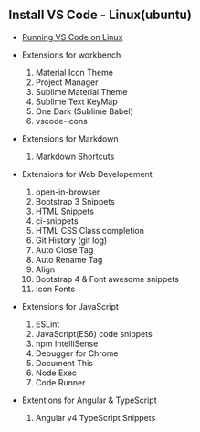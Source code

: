 ## Install VS Code - Linux(ubuntu)
* [Running VS Code on Linux](https://code.visualstudio.com/docs/setup/linux) 

* Extensions for workbench
    1. Material Icon Theme
    2. Project Manager
    3. Sublime Material Theme
    4. Sublime Text KeyMap
    5. One Dark (Sublime Babel)
    6. vscode-icons

* Extensions for Markdown
    1. Markdown Shortcuts

* Extensions for Web Developement
    1. open-in-browser
    2. Bootstrap 3 Snippets
    3. HTML Snippets
    4. ci-snippets
    5. HTML CSS Class completion
    6. Git History (git log)
    7. Auto Close Tag
    8. Auto Rename Tag
    9. Align
    10. Bootstrap 4 & Font awesome snippets
    11. Icon Fonts

* Extensions for JavaScript
    1. ESLint
    2. JavaScript(ES6) code snippets
    3. npm IntelliSense
    4. Debugger for Chrome
    5. Document This
    6. Node Exec
    7. Code Runner

* Extentions for Angular & TypeScript
    1. Angular v4 TypeScript Snippets